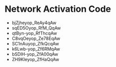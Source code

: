 # Network Activation Code
* bjZjheyop_ReAy4qAw
* sqED5Oyop_RfM_QqAw
* qtByn-yop_RfThcqAw
* C8vqOeyop_Ze78EqAw
* SC1nAuyop_ZfkQcqAw
* k6Lwb-yop_Zf6RMqAw
* bSDlH-yop_ZfA00qAw
* ZH9KIeyop_ZfHaQqAw
